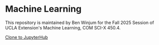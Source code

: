 # Machine Learning 

This repository is maintained by Ben Winjum for the Fall 2025 Session of UCLA Extension's Machine Learning, COM SCI-X 450.4.

[Clone to JupyterHub](https://uclaext-jupyterhub.nrp-nautilus.io/hub/user-redirect/git-pull?repo=https%3A%2F%2Fgithub.com%2Fbenjum%2FUCLAX-25F-ML&urlpath=lab%2Ftree%2FUCLAX-25F-ML%2F&branch=main)
